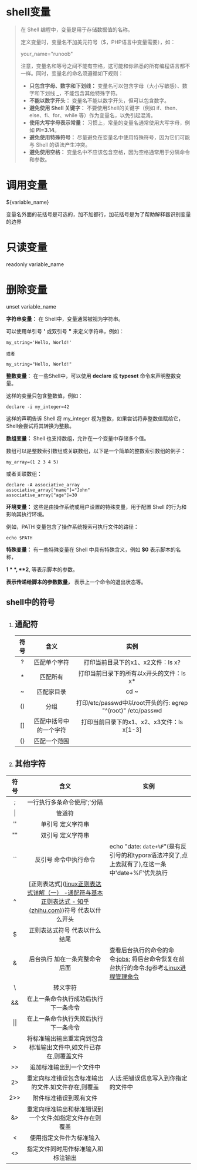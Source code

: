 # shell变量

> 在 Shell 编程中，变量是用于存储数据值的名称。
>
> 定义变量时，变量名不加美元符号（$，PHP语言中变量需要），如：
>
> your_name="runoob"
>
> 注意，变量名和等号之间不能有空格，这可能和你熟悉的所有编程语言都不一样。同时，变量名的命名须遵循如下规则：
>
> - **只包含字母、数字和下划线：** 变量名可以包含字母（大小写敏感）、数字和下划线 **_**，不能包含其他特殊字符。
> - **不能以数字开头：** 变量名不能以数字开头，但可以包含数字。
> - **避免使用 Shell 关键字：** 不要使用Shell的关键字（例如 if、then、else、fi、for、while 等）作为变量名，以免引起混淆。
> - **使用大写字母表示常量：** 习惯上，常量的变量名通常使用大写字母，例如 **PI=3.14**。
> - **避免使用特殊符号：** 尽量避免在变量名中使用特殊符号，因为它们可能与 Shell 的语法产生冲突。
> - **避免使用空格：** 变量名中不应该包含空格，因为空格通常用于分隔命令和参数。

# 调用变量

${variable_name}

变量名外面的花括号是可选的，加不加都行，加花括号是为了帮助解释器识别变量的边界

# 只读变量

readonly variable_name

# 删除变量

unset variable_name



**字符串变量：** 在 Shell中，变量通常被视为字符串。

可以使用单引号 **'** 或双引号 **"** 来定义字符串，例如：

```
my_string='Hello, World!'

或者

my_string="Hello, World!"
```

**整数变量**： 在一些Shell中，可以使用 **declare** 或 **typeset** 命令来声明整数变量。

这样的变量只包含整数值，例如：

```
declare -i my_integer=42
```

这样的声明告诉 Shell 将 my_integer 视为整数，如果尝试将非整数值赋给它，Shell会尝试将其转换为整数。

**数组变量：** Shell 也支持数组，允许在一个变量中存储多个值。

数组可以是整数索引数组或关联数组，以下是一个简单的整数索引数组的例子：

```
my_array=(1 2 3 4 5)
```

或者关联数组：

```
declare -A associative_array
associative_array["name"]="John"
associative_array["age"]=30
```

**环境变量：** 这些是由操作系统或用户设置的特殊变量，用于配置 Shell 的行为和影响其执行环境。

例如，PATH 变量包含了操作系统搜索可执行文件的路径：

```
echo $PATH
```

**特殊变量：** 有一些特殊变量在 Shell 中具有特殊含义，例如 **$0** 表示脚本的名称，

**$1**, **$2**, 等表示脚本的参数。

****表示传递给脚本的参数数量，**** 表示上一个命令的退出状态等。

## shell中的符号

1. ## 通配符

   | 符号 |          含义          |                             实例                                                                |
   | :--: | :--------------------: | :-----------------------------------------------------------------: |
   |  ?   |      匹配单个字符      |              打印当前目录下的x1、x2文件：ls x?                          |
   |  *   |        匹配所有        |           打印当前目录下的所有以x开头的文件：ls x*                    |
   |  ~   |       匹配家目录       |                             cd ~                                                              |
   |  ()  |          分组          | 打印/etc/passwd中以root开头的行: egrep "^(root)" /etc/passwd |
   |  []  | 匹配中括号中的一个字符 |          打印当前目录下的x1、x2、x3文件：ls x[1-3]         |
   |  {}  |      匹配一个范围      |                                                                                                  |

   

2. ## 其他字符

|                             符号                             |                             含义                             | 实例                                                         |
| :----------------------------------------------------------: | :----------------------------------------------------------: | ------------------------------------------------------------ |
|                              ;                               |                 一行执行多条命令使用';'分隔                  |                                                              |
|                              \|                              |                            管道符                            |                                                              |
|                              ''                              |                      单引号 定义字符串                       |                                                              |
|                              ""                              |                      双引号 定义字符串                       |                                                              |
| ``  |                    反引号 命令中执行命令                     | echo "date: `date+%F`"(是有反引号的和typora语法冲突了,点上去就有了),在这一条中'date+%F'优先执行 |                                                              |                                                              |
|                              ^                               | [正则表达式]([linux正则表达式详解（一） -通配符与基本正则表达式 - 知乎 (zhihu.com)](https://zhuanlan.zhihu.com/p/77588479))符号 代表以什么开头 |                                                              |
|                              $                               |                正则表达式符号 代表以什么结尾                 |                                                              |
|                              &                               |                后台执行 加在一条完整命令后面                 | 查看后台执行的命令的命令:[jobs](../命令/命令.md); 将后台命令恢复在前台执行的命令:[fg](../命令/命令.md)参考:[Linux进程管理命令](https://blog.csdn.net/qq_37555071/article/details/113781938) |
|                              \                               |                           转义字符                           |                                                              |
|                              &&                              |             在上一条命令执行成功后执行下一条命令             |                                                              |
|                             \|\|                             |             在上一条命令执行失败后执行下一条命令             |                                                              |
|                              >                               | 将标准输出输出重定向到包含标准输出文件中,如文件已存在,则覆盖文件 |                                                              |
|                              >>                              |                   追加标准输出到一个文件中                   |                                                              |
|                              2>                              |      重定向标准错误包含标准输出的文件.如文件存在,则覆盖      | 人话:把错误信息写入到你指定的文件中                          |
|                             2>>                              |                    附件标准错误到现有文件                    |                                                              |
|                              &>                              |   重定向标准输出和标准错误到一个文件;如指定文件存在则覆盖    |                                                              |
|                              <                               |                   使用指定文件作为标准输入                   |                                                              |
|                              <>                              |              指定文件同时用作标准输入和标注输出              |                                                              |



